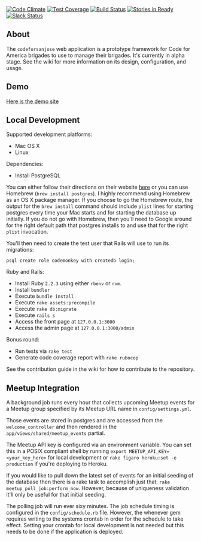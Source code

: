[![Code Climate](https://codeclimate.com/github/codeforsanjose/codeforsanjose/badges/gpa.svg)](https://codeclimate.com/github/codeforsanjose/codeforsanjose)
[![Test Coverage](https://codeclimate.com/github/codeforsanjose/codeforsanjose/badges/coverage.svg)](https://codeclimate.com/github/codeforsanjose/codeforsanjose/coverage)
[![Build Status](https://travis-ci.org/codeforsanjose/codeforsanjose.svg)](https://travis-ci.org/codeforsanjose/codeforsanjose)
[![Stories in Ready](https://badge.waffle.io/codeforsanjose/codeforsanjose.png?label=ready&title=Ready)](http://waffle.io/codeforsanjose/codeforsanjose)
[![Slack Status](https://codeforsanjose-slackin.herokuapp.com/badge.svg)](https://codeforsanjose-slackin.herokuapp.com/)
## About

The `codeforsanjose` web application is a prototype framework for Code for America brigades to use to manage their brigades. It's currently in alpha stage. See the wiki for more information on its design, configuration, and usage.

## Demo
[Here is the demo site](https://codeforsanjose.herokuapp.com/)

## Local Development

Supported development platforms:

* Mac OS X
* Linux

Dependencies:
* Install PostgreSQL

You can either follow their directions on their website [here](http://www.postgresql.org/download/macosx/) or you can use Homebrew (`brew install postgres`). I highly recommend using Homebrew as an OS X package manager. If you choose to go the Homebrew route, the output for the `brew install` command should include `plist` lines for starting postgres every time your Mac starts and for starting the database up initially. If you do not go with Homebrew, then you'll need to Google around for the right default path that postgres installs to and use that for the right `plist` invocation.

You'll then need to create the test user that Rails will use to run its migrations:

`psql create role codemonkey with createdb login;`

Ruby and Rails:
* Install Ruby `2.2.3` using either `rbenv` or `rvm`.
* Install `bundler`
* Execute `bundle install`
* Execute `rake assets:precompile`
* Execute `rake db:migrate`
* Execute `rails s`
* Access the front page at `127.0.0.1:3000`
* Access the admin page at `127.0.0.1:3000/admin`

Bonus round:
* Run tests via `rake test`
* Generate code coverage report with `rake rubocop`

See the contribution guide in the wiki for how to contribute to the repository.

## Meetup Integration

A background job runs every hour that collects upcoming Meetup events for a Meetup group specified by its Meetup URL name in `config/settings.yml`.

Those events are stored in postgres and are accessed from the `welcome_controller` and then rendered in the `app/views/shared/meetup_events` partial.

The Meetup API key is configured via an environment variable. You can set this in a POSIX compliant shell by running `export MEETUP_API_KEY=<your_key_here>` for local development or `rake figaro heroku:set -e production` if you're deploying to Heroku.

If you would like to pull down the latest set of events for an initial seeding of the database then there is a rake task to accomplish just that: `rake meetup_poll_job:perform_now`. However, because of uniqueness validation it'll only be useful for that initial seeding.

The polling job will run ever sixy minutes. The job schedule timing is configured in the `config/schedule.rb` file. However, the whenever gem requires writing to the systems crontab in order for the schedule to take effect. Setting your crontab for local development is not needed but this needs to be done if the application is deployed.
